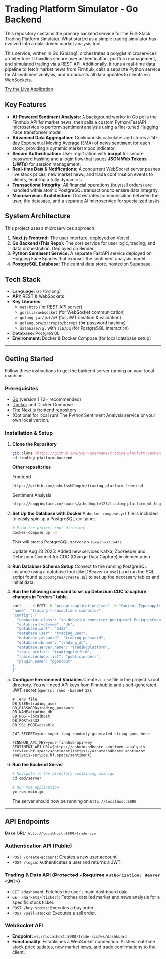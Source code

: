 # Trading Platform Simulator - Go Backend

This repository contains the primary backend service for the Full-Stack Trading Platform Simulator. What started as a simple trading simulator has evolved into a data-driven market analysis tool.

This service, written in Go (Golang), orchestrates a polyglot microservices architecture. It handles secure user authentication, portfolio management, and simulated trading via a REST API. Additionally, it runs a real-time data pipeline to fetch market news from Finnhub, calls a separate Python service for AI sentiment analysis, and broadcasts all data updates to clients via WebSockets.

[Try the Live Application](https://trade-sim-liard.vercel.app/)

## Key Features

- **AI-Powered Sentiment Analysis:** A background worker in Go polls the Finnhub API for market news, then calls a custom Python/FastAPI microservice to perform sentiment analysis using a fine-tuned Hugging Face transformer model.
- **Advanced Data Aggregation:** Continuously calculates and stores a 14-day Exponential Moving Average (EMA) of news sentiment for each stock, providing a dynamic market mood indicator.
- **Secure Authentication:** User registration with **bcrypt** for secure password hashing and a login flow that issues **JSON Web Tokens (JWTs)** for session management.
- **Real-time Data & Notifications:** A concurrent WebSocket server pushes live stock prices, new market news, and trade confirmation events to clients, enabling a fully dynamic UI.
- **Transactional Integrity:** All financial operations (buy/sell orders) are handled within atomic PostgreSQL transactions to ensure data integrity.
- **Microservices Architecture:** Orchestrates communication between the user, the database, and a separate AI microservice for specialized tasks.

## System Architecture

This project uses a microservices approach:
1.  **Next.js Frontend:** The user interface, deployed on Vercel.
2.  **Go Backend (This Repo):** The core service for user logic, trading, and data orchestration. Deployed on Render.
3.  **Python Sentiment Service:** A separate FastAPI service deployed on Hugging Face Spaces that exposes the sentiment analysis model.
4.  **PostgreSQL Database:** The central data store, hosted on Supabase.

## Tech Stack

- **Language:** Go (Golang)
- **API:** REST & WebSockets
- **Key Libraries:**
  - `net/http` (for REST API server)
  - `gorilla/websocket` (for WebSocket communication)
  - `golang-jwt/jwt/v5` (for JWT creation & validation)
  - `golang.org/x/crypto/bcrypt` (for password hashing)
  - `database/sql` with `lib/pq` (for PostgreSQL interaction)
- **Database:** PostgreSQL
- **Environment:** Docker & Docker Compose (for local database setup)

---

## Getting Started

Follow these instructions to get the backend server running on your local machine.

### Prerequisites

- [Go](https://go.dev/dl/) (version 1.22+ recommended)
- [Docker](https://www.docker.com/products/docker-desktop/) and Docker Compose
- The [Next.js frontend repository](https://github.com/ashutoshDhopte/trading_platform_frontend)
- (Optional for local run) The [Python Sentiment Analysis service](https://huggingface.co/spaces/ashutoshDhopte/sentiment_analysis_service) or your own local version.

### Installation & Setup

1.  **Clone the Repository**
    ```bash
    git clone [https://github.com/your-username/trading-platform-backend.git](https://github.com/your-username/trading-platform-backend.git)
    cd trading-platform-backend
    ```

    **Other repositories**

    Frontend
    ```bash
    https://github.com/ashutoshDhopte/trading_platform_frontend
    ```

    Sentiment Analysis
    ```bash
    https://huggingface.co/spaces/ashudhopte123/trading_platform_ml_huggingface/tree/main
    ```

2.  **Set Up the Database with Docker**
    A `docker-compose.yml` file is included to easily spin up a PostgreSQL container.
    ```bash
    # From the project root directory
    docker-compose up -d
    ```
    This will start a PostgreSQL server on `localhost:5432`.

    Update Aug 23 2025: Added new services Kafka, Zookeeper and Debezium Connect for CDC (Change Data Capture) implementation.


3.  **Run Database Schema Setup**
    Connect to the running PostgreSQL instance using a database tool (like DBeaver or `psql`) and run the SQL script found at `/postgres/create.sql` to set up the necessary tables and initial data.


4. **Run the following command to set up Debezium CDC,to capture changes in "orders" table.**

    ```bash
   curl -i -X POST -H "Accept:application/json" -H "Content-Type:application/json" localhost:8083/connectors/ -d '{
    "name": "trading-transactions-connector",
    "config": {
      "connector.class": "io.debezium.connector.postgresql.PostgresConnector",
      "database.hostname": "db",
      "database.port": "5432",
      "database.user": "trading_user",
      "database.password": "trading_password",
      "database.dbname": "trading_db",
      "database.server.name": "tradingplatform",
      "topic.prefix": "tradingplatform",
      "table.include.list": "public.orders",
      "plugin.name": "pgoutput"
    }
    }'
   ```

4.  **Configure Environment Variables**
    Create a `.env` file in the project's root directory. You will need API keys from [Finnhub.io](https://finnhub.io/) and a self-generated JWT secret (`openssl rand -base64 32`).

    ```env
    # .env file
    DB_USER=trading_user
    DB_PASSWORD=trading_password
    DB_NAME=trading_db
    DB_HOST=localhost
    DB_PORT=5432
    DB_SSL_MODE=disable
    
    JWT_SECRET=your-super-long-randomly-generated-string-goes-here
    
    FINNHUB_API_KEY=your-finnhub-api-key
    SENTIMENT_API_URL=[https://ashutoshdhopte-sentiment-analysis-service.hf.space/sentiment](https://ashutoshdhopte-sentiment-analysis-service.hf.space/sentiment)
    ```

5.  **Run the Backend Server**
    ```bash
    # Navigate to the directory containing main.go
    cd cmd/server
    
    # Run the application
    go run main.go
    ```
    The server should now be running on `http://localhost:8080`.

---

## API Endpoints

**Base URL:** `http://localhost:8080/trade-sim`

### Authentication API (Public)

-   `POST /create-account`: Creates a new user account.
-   `POST /login`: Authenticates a user and returns a JWT.

### Trading & Data API (Protected - Requires `Authorization: Bearer <JWT>`)

-   `GET /dashboard`: Fetches the user's main dashboard data.
-   `GET /markets/{ticker}`: Fetches detailed market and news analysis for a specific stock ticker.
-   `POST /buy-stocks`: Executes a buy order.
-   `POST /sell-stocks`: Executes a sell order.

### WebSocket API

-   **Endpoint:** `ws://localhost:8080/trade-sim/ws/dashboard`
-   **Functionality:** Establishes a WebSocket connection. Pushes real-time stock price updates, new market news, and trade confirmations to the client.

